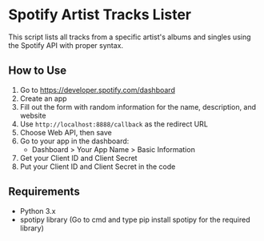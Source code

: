 # Spotify Artist Tracks Lister

This script lists all tracks from a specific artist's albums and singles using the Spotify API with proper syntax.

## How to Use

1. Go to https://developer.spotify.com/dashboard
2. Create an app
3. Fill out the form with random information for the name, description, and website
4. Use `http://localhost:8888/callback` as the redirect URL
5. Choose Web API, then save
6. Go to your app in the dashboard:
   - Dashboard > Your App Name > Basic Information
7. Get your Client ID and Client Secret
8. Put your Client ID and Client Secret in the code

## Requirements

- Python 3.x
- spotipy library (Go to cmd and type pip install spotipy for the required library)
